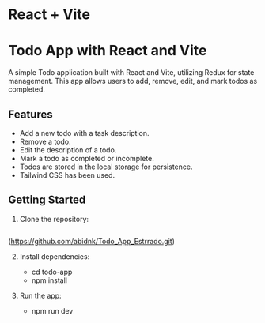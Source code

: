 # React + Vite

# Todo App with React and Vite

A simple Todo application built with React and Vite, utilizing Redux for state management. This app allows users to add, remove, edit, and mark todos as completed.

## Features

- Add a new todo with a task description.
- Remove a todo.
- Edit the description of a todo.
- Mark a todo as completed or incomplete.
- Todos are stored in the local storage for persistence.
- Tailwind CSS has been used. 

## Getting Started

1. Clone the repository:

   ```bash
  (https://github.com/abidnk/Todo_App_Estrrado.git)

2. Install dependencies:
     - cd todo-app
     - npm install

3. Run the app:
     - npm run dev


     


